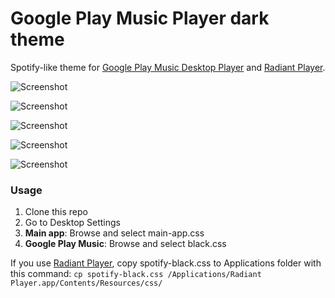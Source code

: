 # Google Play Music Player dark theme

Spotify-like theme for [Google Play Music Desktop Player](https://github.com/MarshallOfSound/Google-Play-Music-Desktop-Player-UNOFFICIAL-) and [Radiant Player](https://github.com/radiant-player/radiant-player-mac).

![Screenshot](https://rolle.wtf/gpmp-1.png "Screenshot")

![Screenshot](https://rolle.wtf/gpmp-2.png "Screenshot")

![Screenshot](https://rolle.wtf/gpmp-3.png "Screenshot")

![Screenshot](https://rolle.wtf/gpmp-4.png "Screenshot")

![Screenshot](https://rolle.wtf/gpmp-5.png "Screenshot")

### Usage

1. Clone this repo
2. Go to Desktop Settings
3. **Main app**: Browse and select main-app.css
4. **Google Play Music**: Browse and select black.css

If you use [Radiant Player](https://github.com/radiant-player/radiant-player-mac), copy spotify-black.css to Applications folder with this command: `cp spotify-black.css /Applications/Radiant Player.app/Contents/Resources/css/`